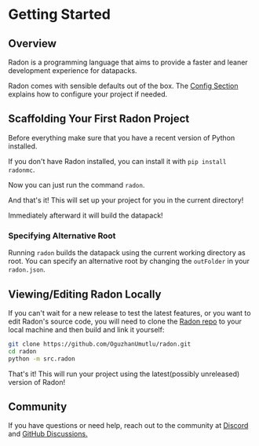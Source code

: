 # Getting Started

## Overview

Radon is a programming language that aims to provide a faster and leaner development
experience for datapacks.

Radon comes with sensible defaults out of the box. The [Config Section](./config) explains how to configure your
project if needed.

## Scaffolding Your First Radon Project

Before everything make sure that you have a recent version of Python installed.

If you don't have Radon installed, you can install it with `pip install radonmc`.

Now you can just run the command `radon`.

And that's it! This will set up your project for you in the current directory!

Immediately afterward it will build the datapack!

### Specifying Alternative Root

Running `radon` builds the datapack using the current working directory as root. You can specify an alternative
root by changing the `outFolder` in your `radon.json`.

## Viewing/Editing Radon Locally

If you can't wait for a new release to test the latest features, or you want to edit Radon's source code, you will
need to clone the [Radon repo](https://github.com/OguzhanUmutlu/radon) to your local machine and then build and link it
yourself:

```bash
git clone https://github.com/OguzhanUmutlu/radon.git
cd radon
python -m src.radon
```

That's it! This will run your project using the latest(possibly unreleased) version of Radon!

## Community

If you have questions or need help, reach out to the community at [Discord](https://discord.gg/xYjXnDp6h3)
and [GitHub Discussions.](https://github.com/OguzhanUmutlu/radon/discussions)
